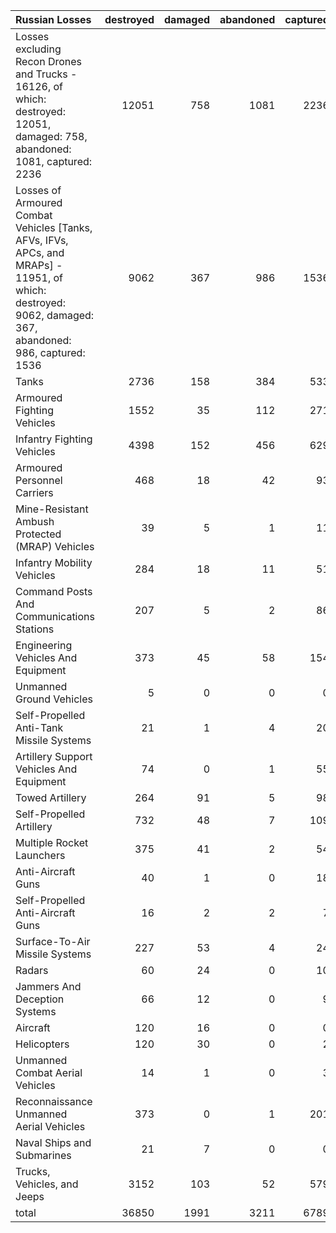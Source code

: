 | Russian Losses                                                                                                                                           |   destroyed |   damaged |   abandoned |   captured |   total |
|:---------------------------------------------------------------------------------------------------------------------------------------------------------|------------:|----------:|------------:|-----------:|--------:|
| Losses excluding Recon Drones and Trucks - 16126, of which: destroyed: 12051, damaged: 758, abandoned: 1081, captured: 2236                              |       12051 |       758 |        1081 |       2236 |   16126 |
| Losses of Armoured Combat Vehicles [Tanks, AFVs, IFVs, APCs, and MRAPs] - 11951, of which: destroyed: 9062, damaged: 367, abandoned: 986, captured: 1536 |        9062 |       367 |         986 |       1536 |   11951 |
| Tanks                                                                                                                                                    |        2736 |       158 |         384 |        533 |    3811 |
| Armoured Fighting Vehicles                                                                                                                               |        1552 |        35 |         112 |        271 |    1970 |
| Infantry Fighting Vehicles                                                                                                                               |        4398 |       152 |         456 |        629 |    5635 |
| Armoured Personnel Carriers                                                                                                                              |         468 |        18 |          42 |         93 |     621 |
| Mine-Resistant Ambush Protected  (MRAP) Vehicles                                                                                                         |          39 |         5 |           1 |         11 |      56 |
| Infantry Mobility Vehicles                                                                                                                               |         284 |        18 |          11 |         51 |     364 |
| Command Posts And Communications Stations                                                                                                                |         207 |         5 |           2 |         86 |     300 |
| Engineering Vehicles And Equipment                                                                                                                       |         373 |        45 |          58 |        154 |     630 |
| Unmanned Ground Vehicles                                                                                                                                 |           5 |         0 |           0 |          0 |       5 |
| Self-Propelled Anti-Tank Missile Systems                                                                                                                 |          21 |         1 |           4 |         20 |      46 |
| Artillery Support Vehicles And Equipment                                                                                                                 |          74 |         0 |           1 |         55 |     130 |
| Towed Artillery                                                                                                                                          |         264 |        91 |           5 |         98 |     458 |
| Self-Propelled Artillery                                                                                                                                 |         732 |        48 |           7 |        109 |     896 |
| Multiple Rocket Launchers                                                                                                                                |         375 |        41 |           2 |         54 |     472 |
| Anti-Aircraft Guns                                                                                                                                       |          40 |         1 |           0 |         18 |      59 |
| Self-Propelled Anti-Aircraft Guns                                                                                                                        |          16 |         2 |           2 |          7 |      27 |
| Surface-To-Air Missile Systems                                                                                                                           |         227 |        53 |           4 |         24 |     308 |
| Radars                                                                                                                                                   |          60 |        24 |           0 |         10 |      94 |
| Jammers And Deception Systems                                                                                                                            |          66 |        12 |           0 |          9 |      87 |
| Aircraft                                                                                                                                                 |         120 |        16 |           0 |          0 |     136 |
| Helicopters                                                                                                                                              |         120 |        30 |           0 |          2 |     152 |
| Unmanned Combat Aerial Vehicles                                                                                                                          |          14 |         1 |           0 |          3 |      18 |
| Reconnaissance Unmanned Aerial Vehicles                                                                                                                  |         373 |         0 |           1 |        201 |     575 |
| Naval Ships and Submarines                                                                                                                               |          21 |         7 |           0 |          0 |      28 |
| Trucks, Vehicles, and Jeeps                                                                                                                              |        3152 |       103 |          52 |        579 |    3886 |
| total                                                                                                                                                    |       36850 |      1991 |        3211 |       6789 |   48841 |